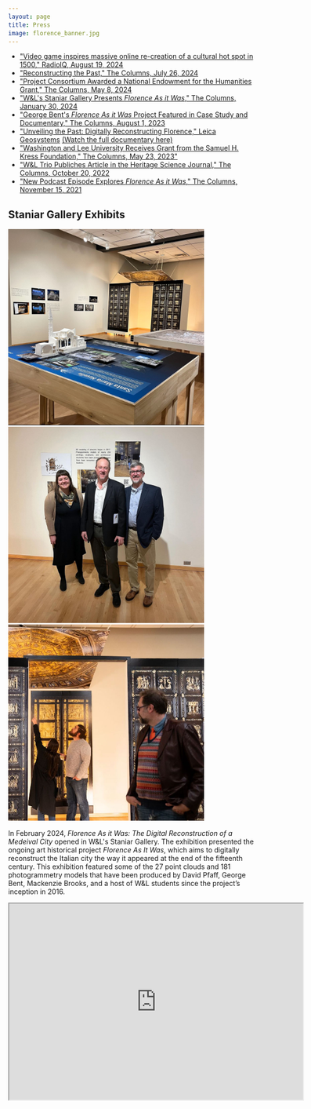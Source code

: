 ```yaml
---
layout: page
title: Press
image: florence_banner.jpg
---
```



* ["Video game inspires massive online re-creation of a cultural hot spot in 1500," RadioIQ, August 19, 2024](https://www.wvtf.org/news/2024-08-19/video-game-inspires-massive-online-re-creation-of-a-cultural-hot-spot-in-1500)
* ["Reconstructing the Past," The Columns, July 26, 2024](https://columns.wlu.edu/reconstructing-the-past/)
* ["Project Consortium Awarded a National Endowment for the Humanities Grant," The Columns, May 8, 2024](https://columns.wlu.edu/project-consortium-awarded-a-national-endowment-for-the-humanities-grant/)
* ["W&L's Staniar Gallery Presents _Florence As it Was_," The Columns, January 30, 2024](https://columns.wlu.edu/wls-staniar-gallery-presents-florence-as-it-was/)
* ["George Bent's _Florence As it Was_ Project Featured in Case Study and Documentary," The Columns, August 1, 2023](https://columns.wlu.edu/george-bents-florence-as-it-was-project-featured-in-case-study-and-documentary/)
* ["Unveiling the Past: Digitally Reconstructing Florence," Leica Geosystems](https://leica-geosystems.com/case-studies/reality-capture/florence-as-it-was)  [(Watch the full documentary here)](https://share.vidyard.com/watch/jdK9T3KQmcgaFsHEhLGJwQ?)
* ["Washington and Lee University Receives Grant from the Samuel H. Kress Foundation," The Columns, May 23, 2023"](https://columns.wlu.edu/washington-and-lee-university-receives-grant-from-the-samuel-h-kress-foundation/)
* ["W&L Trio Publiches Article in the Heritage Science Journal," The Columns, October 20, 2022](https://columns.wlu.edu/wl-trio-publishes-article-in-the-heritage-science-journal/)
* ["New Podcast Episode Explores _Florence As it Was_," The Columns, November 15, 2021](https://columns.wlu.edu/new-podcast-explores-florence-as-it-was/)


## Staniar Gallery Exhibits
<div class="container">
  <div class="row">
    <div class="col">
    <img class="rounded" src="assets/images/staniar_tables.jpg" width="400x" height="400x">
  </div>
  <div class="col">
    <img class="rounded" src="assets/images/staniar_team.jpg" width="400x" height="400x">
  </div>
  <div class="col">
    <img class="rounded" src="assets/images/staniar_candid.jpeg" width="400x" height="400x">
  </div>
</div>
</div>

In February 2024, _Florence As it Was: The Digital Reconstruction of a Medeival City_ opened in W&L's Staniar Gallery. The exhibition presented the ongoing art historical project _Florence As It Was_, which aims to digitally reconstruct the Italian city the way it appeared at the end of the fifteenth century. This exhibition featured some of the 27 point clouds and 181 photogrammetry models that have been produced by David Pfaff, George Bent, Mackenzie Brooks, and a host of W&L students since the project’s inception in 2016.

<iframe src="https://wlu.app.box.com/s/tu477lqrvlpclbbvzuwsrn38u8bhekpk" width="600x" height="400px">
